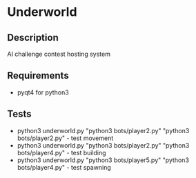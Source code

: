 Underworld
==========

Description
------------
AI challenge contest hosting system

Requirements
------------
* pyqt4 for python3

Tests
-----
* python3 underworld.py "python3 bots/player2.py" "python3 bots/player2.py" -
  test movement
* python3 underworld.py "python3 bots/player2.py" "python3 bots/player4.py" -
  test building
* python3 underworld.py "python3 bots/player5.py" "python3 bots/player4.py" -
  test spawning
